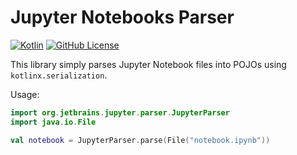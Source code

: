 # Jupyter Notebooks Parser

[![Kotlin](https://img.shields.io/badge/kotlin-1.6.0-blue.svg?logo=kotlin)](http://kotlinlang.org)
[![GitHub License](https://img.shields.io/badge/license-Apache%20License%202.0-blue.svg?style=flat)](http://www.apache.org/licenses/LICENSE-2.0)

This library simply parses Jupyter Notebook files into POJOs using `kotlinx.serialization`.

Usage:
```kotlin
import org.jetbrains.jupyter.parser.JupyterParser
import java.io.File

val notebook = JupyterParser.parse(File("notebook.ipynb"))
```
